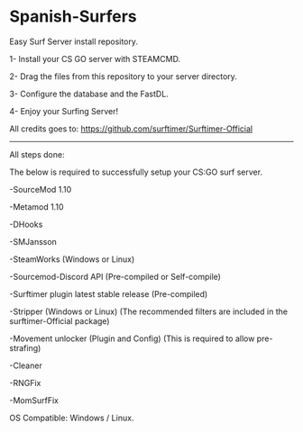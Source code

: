 # Spanish-Surfers
Easy Surf Server install repository.

1- Install your CS GO server with STEAMCMD.

2- Drag the files from this repository to your server directory.

3- Configure the database and the FastDL.

4- Enjoy your Surfing Server!

All credits goes to: https://github.com/surftimer/Surftimer-Official

-------------------------------------------------------------------------------

All steps done:

The below is required to successfully setup your CS:GO surf server.

-SourceMod 1.10

-Metamod 1.10

-DHooks

-SMJansson

-SteamWorks (Windows or Linux)

-Sourcemod-Discord API (Pre-compiled or Self-compile)

-Surftimer plugin latest stable release (Pre-compiled)

-Stripper (Windows or Linux) (The recommended filters are included in the surftimer-Official package)

-Movement unlocker (Plugin and Config) (This is required to allow pre-strafing)

-Cleaner

-RNGFix

-MomSurfFix


OS Compatible: Windows / Linux.
